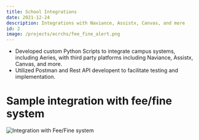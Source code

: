 ```yaml
---
title: School Integrations
date: 2021-12-24
description: Integrations with Naviance, Assistx, Canvas, and more
id: 2
image: /projects/ecrchs/fee_fine_alert.png
---
```

- Developed custom Python Scripts to integrate campus systems, including Aeries, with third party platforms including Naviance, Assistx, Canvas, and more.
- Utilized Postman and Rest API developent to facilitate testing and implementation.

# Sample integration with fee/fine system
![Integration with Fee/Fine system](/projects/ecrchs/fee_fine_alert.png)